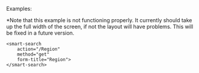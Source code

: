 Examples: 

*Note that this example is not functioning properly. It currently should take up the full width of the screen, if not
the layout will have problems. This will be fixed in a future version.

```vue
<smart-search
    action="/Region"
    method="get"
    form-title="Region">
</smart-search>
```